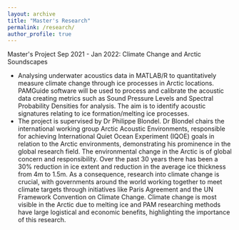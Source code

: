 ```yaml
---
layout: archive
title: "Master's Research"
permalink: /research/
author_profile: true
---
```


Master's Project Sep 2021 - Jan 2022: Climate Change and Arctic Soundscapes
* Analysing underwater acoustics data in MATLAB/R to quantitatively measure climate change through ice processes in Arctic locations. PAMGuide software will be used to process and calibrate the acoustic data creating metrics such as Sound Pressure Levels and Spectral Probability Densities for analysis. The aim is to identify acoustic signatures relating to ice formation/melting ice processes. 
* The project is supervised by Dr Philippe Blondel. Dr Blondel chairs the international working group Arctic Acoustic Environments, responsible for achieving International Quiet Ocean Experiment (IQOE) goals in relation to the Arctic environments, demonstrating his prominence in the global research field. The environmental change in the Arctic is of global concern and responsibility. Over the past 30 years there has been a 30% reduction in ice extent and reduction in the average ice thickness from 4m to 1.5m. As a consequence, research into climate change is crucial, with governments around the world working together to meet climate targets through initiatives like Paris Agreement and the UN Framework Convention on Climate Change. Climate change is most visible in the Arctic due to melting ice and PAM researching methods have large logistical and economic benefits, highlighting the importance of this research.
